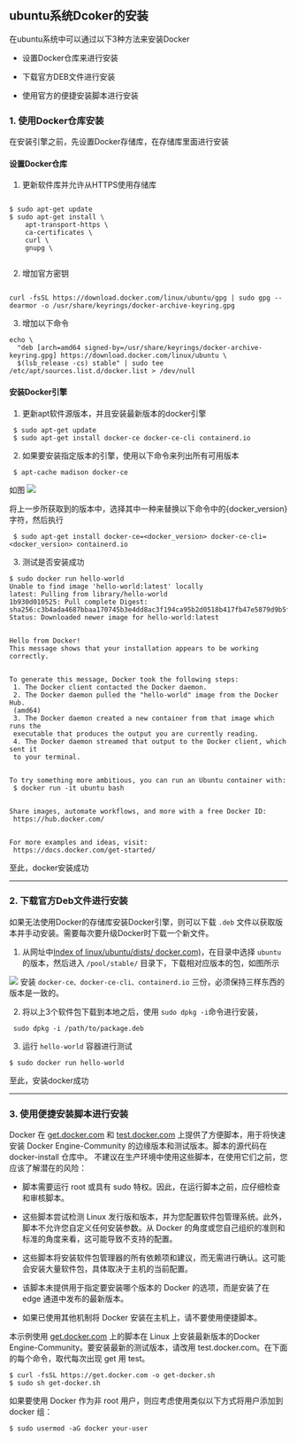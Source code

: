 ## ubuntu系统Dcoker的安装

在ubuntu系统中可以通过以下3种方法来安装Docker

- 设置Docker仓库来进行安装

- 下载官方DEB文件进行安装

- 使用官方的便捷安装脚本进行安装


###  1. 使用Docker仓库安装

在安装引擎之前，先设置Docker存储库，在存储库里面进行安装

####  设置Docker仓库
1. 更新软件库并允许从HTTPS使用存储库
```

$ sudo apt-get update
$ sudo apt-get install \
    apt-transport-https \
    ca-certificates \
    curl \
    gnupg \
	
```

2. 增加官方密钥

```

curl -fsSL https://download.docker.com/linux/ubuntu/gpg | sudo gpg --dearmor -o /usr/share/keyrings/docker-archive-keyring.gpg

```

3. 增加以下命令

```
echo \
  "deb [arch=amd64 signed-by=/usr/share/keyrings/docker-archive-keyring.gpg] https://download.docker.com/linux/ubuntu \
  $(lsb_release -cs) stable" | sudo tee /etc/apt/sources.list.d/docker.list > /dev/null
```

#### 安装Docker引擎
1. 更新apt软件源版本，并且安装最新版本的docker引擎
```
 $ sudo apt-get update
 $ sudo apt-get install docker-ce docker-ce-cli containerd.io
```

2. 如果要安装指定版本的引擎，使用以下命令来列出所有可用版本

```
 $ apt-cache madison docker-ce
```

如图
![](https://cdn.jsdelivr.net/gh/chenjianhao66/Myblog_picture-server/20210804215900.png)

将上一步所获取到的版本中，选择其中一种来替换以下命令中的{docker_version}字符，然后执行
```
 $ sudo apt-get install docker-ce=<docker_version> docker-ce-cli=<docker_version> containerd.io
```

3. 测试是否安装成功

```
$ sudo docker run hello-world
Unable to find image 'hello-world:latest' locally  
latest: Pulling from library/hello-world  
1b930d010525: Pull complete Digest: sha256:c3b4ada4687bbaa170745b3e4dd8ac3f194ca95b2d0518b417fb47e5879d9b5f  
Status: Downloaded newer image for hello-world:latest  
  
  
Hello from Docker!  
This message shows that your installation appears to be working correctly.  
  
  
To generate this message, Docker took the following steps:  
 1. The Docker client contacted the Docker daemon.  
 2. The Docker daemon pulled the "hello-world" image from the Docker Hub.  
 (amd64)  
 3. The Docker daemon created a new container from that image which runs the  
 executable that produces the output you are currently reading.  
 4. The Docker daemon streamed that output to the Docker client, which sent it  
 to your terminal.  
  
  
To try something more ambitious, you can run an Ubuntu container with:  
 $ docker run -it ubuntu bash  
  
  
Share images, automate workflows, and more with a free Docker ID:  
 https://hub.docker.com/  
  
  
For more examples and ideas, visit:  
 https://docs.docker.com/get-started/
```
至此，docker安装成功

----
### 2. 下载官方Deb文件进行安装
如果无法使用Docker的存储库安装Docker引擎，则可以下载 `.deb` 文件以获取版本并手动安装。需要每次要升级Docker时下载一个新文件。

1. 从网址中[Index of linux/ubuntu/dists/ docker.com)](https://download.docker.com/linux/ubuntu/dists/)，在目录中选择 `ubuntu` 的版本，然后进入 `/pool/stable/` 目录下，下载相对应版本的包，如图所示

![](https://cdn.jsdelivr.net/gh/chenjianhao66/Myblog_picture-server/20210804221007.png)
安装 `docker-ce、docker-ce-cli、containerd.io` 三份，必须保持三样东西的版本是一致的。

2. 将以上3个软件包下载到本地之后，使用  `sudo dpkg -i`命令进行安装，

```
 sudo dpkg -i /path/to/package.deb
```


3. 运行 `hello-world` 容器进行测试

```
$ sudo docker run hello-world 
```
至此，安装docker成功

---

### 3. 使用便捷安装脚本进行安装
Docker 在 [get.docker.com](https://get.docker.com/) 和 [test.docker.com](https://test.docker.com/) 上提供了方便脚本，用于将快速安装 Docker Engine-Community 的边缘版本和测试版本。脚本的源代码在 docker-install 仓库中。 不建议在生产环境中使用这些脚本，在使用它们之前，您应该了解潜在的风险：

-   脚本需要运行 root 或具有 sudo 特权。因此，在运行脚本之前，应仔细检查和审核脚本。
    
-   这些脚本尝试检测 Linux 发行版和版本，并为您配置软件包管理系统。此外，脚本不允许您自定义任何安装参数。从 Docker 的角度或您自己组织的准则和标准的角度来看，这可能导致不支持的配置。
    
-   这些脚本将安装软件包管理器的所有依赖项和建议，而无需进行确认。这可能会安装大量软件包，具体取决于主机的当前配置。
    
-   该脚本未提供用于指定要安装哪个版本的 Docker 的选项，而是安装了在 edge 通道中发布的最新版本。
    
-   如果已使用其他机制将 Docker 安装在主机上，请不要使用便捷脚本。
    

本示例使用 [get.docker.com](https://get.docker.com/) 上的脚本在 Linux 上安装最新版本的Docker Engine-Community。要安装最新的测试版本，请改用 test.docker.com。在下面的每个命令，取代每次出现 get 用 test。
```
$ curl -fsSL https://get.docker.com -o get-docker.sh 
$ sudo sh get-docker.sh
```

如果要使用 Docker 作为非 root 用户，则应考虑使用类似以下方式将用户添加到 docker 组：
```
$ sudo usermod -aG docker your-user
```